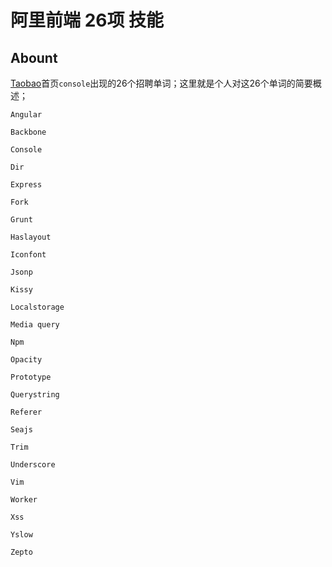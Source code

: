 阿里前端 26项 技能
=============

## Abount

[Taobao](http://www.taobao.com/)首页`console`出现的26个招聘单词；这里就是个人对这26个单词的简要概述；

`Angular`

`Backbone` 

`Console` 

`Dir` 

`Express` 

`Fork` 

`Grunt` 

`Haslayout` 

`Iconfont` 

`Jsonp` 

`Kissy` 

`Localstorage` 

`Media query` 

`Npm` 

`Opacity` 

`Prototype` 

`Querystring` 

`Referer` 

`Seajs` 

`Trim` 

`Underscore` 

`Vim` 

`Worker` 

`Xss` 

`Yslow` 

`Zepto`
